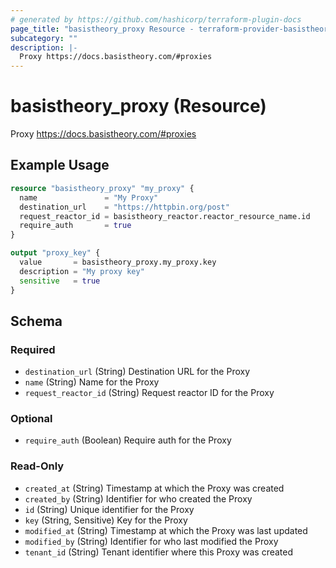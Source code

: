 ```yaml
---
# generated by https://github.com/hashicorp/terraform-plugin-docs
page_title: "basistheory_proxy Resource - terraform-provider-basistheory"
subcategory: ""
description: |-
  Proxy https://docs.basistheory.com/#proxies
---
```


# basistheory_proxy (Resource)

Proxy https://docs.basistheory.com/#proxies

## Example Usage

```terraform
resource "basistheory_proxy" "my_proxy" {
  name               = "My Proxy"
  destination_url    = "https://httpbin.org/post"
  request_reactor_id = basistheory_reactor.reactor_resource_name.id
  require_auth       = true
}

output "proxy_key" {
  value       = basistheory_proxy.my_proxy.key
  description = "My proxy key"
  sensitive   = true
}
```

<!-- schema generated by tfplugindocs -->
## Schema

### Required

- `destination_url` (String) Destination URL for the Proxy
- `name` (String) Name for the Proxy
- `request_reactor_id` (String) Request reactor ID for the Proxy

### Optional

- `require_auth` (Boolean) Require auth for the Proxy

### Read-Only

- `created_at` (String) Timestamp at which the Proxy was created
- `created_by` (String) Identifier for who created the Proxy
- `id` (String) Unique identifier for the Proxy
- `key` (String, Sensitive) Key for the Proxy
- `modified_at` (String) Timestamp at which the Proxy was last updated
- `modified_by` (String) Identifier for who last modified the Proxy
- `tenant_id` (String) Tenant identifier where this Proxy was created


